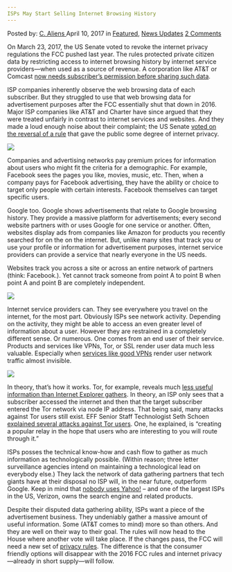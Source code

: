 ```yaml
---
ISPs May Start Selling Internet Browsing History
---
```

<article class="post-listing post-19111 post type-post status-publish format-standard has-post-thumbnail hentry  tag-browsing tag-history tag-internet tag-isps tag-selling tag-start">
    <div class="post-inner">
        <span>Posted by: <a href="https://www.deepdotweb.com/author/caliens/" title="">C. Aliens </a></span>
    <span>April 10, 2017</span>
    <span>in <a href="https://www.deepdotweb.com/category/deepdot-news/" rel="category tag">Featured</a>, <a href="https://www.deepdotweb.com/category/news-updates/" rel="category tag">News Updates</a></span>
    <span><a href="https://www.deepdotweb.com/2017/04/10/isps-may-start-selling-internet-browsing-history/#comments">2 Comments</a></span>
    </p>
    <div class="clear"></div>
    <div class="entry">
    <p>On March 23, 2017, the US Senate voted to revoke the internet privacy regulations the FCC pushed last year. The rules protected private citizen data by restricting access to internet browsing history by internet service providers—when used as a source of revenue. A corporation like AT&amp;T or Comcast <a href="https://www.theverge.com/2016/10/27/13428976/fcc-passes-isp-privacy-rules">now needs subscriber’s permission before sharing such data</a>.</p>
    <p>ISP companies inherently observe the web browsing data of each subscriber. But they struggled to use that web browsing data for advertisement purposes after the FCC essentially shut that down in 2016. Major ISP companies like AT&amp;T and Charter have since argued that they were treated unfairly in contrast to internet services and websites. And they made a loud enough noise about their complaint; the US Senate <a href="https://www.congress.gov/bill/115th-congress/senate-joint-resolution/34/text">voted on the reversal of a rule</a> that gave the public some degree of internet privacy.</p>
    <p><img class="wp-image-19117 aligncenter" src="https://www.deepdotweb.com/wp-content/uploads/2017/04/word-image-36.png" srcset="https://www.deepdotweb.com/wp-content/uploads/2017/04/word-image-36.png 769w, https://www.deepdotweb.com/wp-content/uploads/2017/04/word-image-36-300x189.png 300w" sizes="(max-width: 769px) 100vw, 769px"/></p>
    <p>Companies and advertising networks pay premium prices for information about users who might fit the criteria for a demographic. For example, Facebook sees the pages you like, movies, music, etc. Then, when a company pays for Facebook advertising, they have the ability or choice to target only people with certain interests. Facebook themselves can target specific users.</p>
    <p>Google too. Google shows advertisements that relate to Google browsing history. They provide a massive platform for advertisements; every second website partners with or uses Google for one service or another. Often, websites display ads from companies like Amazon for products you recently searched for on the on the internet. But, unlike many sites that track you or use your profile or information for advertisement purposes, internet service providers can provide a service that nearly everyone in the US needs.</p>
    <p>Websites track you across a site or across an entire network of partners (think: Facebook.). Yet cannot track someone from point A to point B when point A and point B are completely independent.</p>
    <p><img class="wp-image-19118 aligncenter" src="https://www.deepdotweb.com/wp-content/uploads/2017/04/word-image-37.png" srcset="https://www.deepdotweb.com/wp-content/uploads/2017/04/word-image-37.png 903w, https://www.deepdotweb.com/wp-content/uploads/2017/04/word-image-37-300x175.png 300w" sizes="(max-width: 903px) 100vw, 903px"/></p>
    <p>Internet service providers can. They see everywhere you travel on the internet, for the most part. Obviously ISPs see network activity. Depending on the activity, they might be able to access an even greater level of information about a user. However they are restrained in a completely different sense. Or numerous. One comes from an end user of their service. Products and services like VPNs, Tor, or SSL render user data much less valuable. Especially when <a href="https://www.deepdotweb.com/vpn-comparison-chart/">services like good VPNs</a> render user network traffic almost invisible.</p>
    <p><img class="wp-image-19119" src="https://www.deepdotweb.com/wp-content/uploads/2017/04/word-image-38.png" srcset="https://www.deepdotweb.com/wp-content/uploads/2017/04/word-image-38.png 829w, https://www.deepdotweb.com/wp-content/uploads/2017/04/word-image-38-300x131.png 300w" sizes="(max-width: 829px) 100vw, 829px"/></p>
    <p>In theory, that&#8217;s how it works. Tor, for example, reveals much <a href="https://www.deepdotweb.com/2017/02/02/windows-10-not-free-privacy-issues/">less useful information than Internet Explorer gathers</a>. In theory, an ISP only sees that a subscriber accessed the internet and then that the target subscriber entered the Tor network via node IP address. That being said, many attacks against Tor users still exist. EFF Senior Staff Technologist Seth Schoen <a href="https://lists.torproject.org/pipermail/tor-talk/2014-October/035115.html">explained several attacks against Tor users</a>. One, he explained, is &#8220;creating a popular relay in the hope that users who are interesting to you will route through it.”</p>
    <p>ISPs posses the technical know-how and cash flow to gather as much information as technologically possible. (Within reason; three letter surveillance agencies intend on maintaining a technological lead on everybody else.) They lack the network of data gathering partners that tech giants have at their disposal no ISP will, in the near future, outperform Google. Keep in mind that <a href="https://www.deepdotweb.com/2016/09/10/lawyers-get-4-million-consumers-nothing-yahoos-internet-privacy-case/">nobody uses Yahoo!</a> – and one of the largest ISPs in the US, Verizon, owns the search engine and related products.</p>
    <p>Despite their disputed data gathering ability, ISPs want a piece of the advertisement business. They undeniably gather a massive amount of useful information. Some (AT&amp;T comes to mind) more so than others. And they are well on their way to their goal. The rules will now head to the House where another vote will take place. If the changes pass, the FCC will need a new set of <a href="https://www.deepdotweb.com/tag/security/">privacy rules</a>. The difference is that the consumer friendly options will disappear with the 2016 FCC rules and internet privacy—already in short supply—will follow.</p>
    </div>
    <span style="display:none"><a href="https://www.deepdotweb.com/tag/browsing/" rel="tag">browsing</a> <a href="https://www.deepdotweb.com/tag/history/" rel="tag">history</a> <a href="https://www.deepdotweb.com/tag/internet/" rel="tag">internet</a> <a href="https://www.deepdotweb.com/tag/isps/" rel="tag">isps</a> <a href="https://www.deepdotweb.com/tag/selling/" rel="tag">selling</a> <a href="https://www.deepdotweb.com/tag/start/" rel="tag">start</a></span> <span style="display:none" class="updated">2017-04-10</span>
    <div style="display:none" class="vcard author" itemprop="author" itemscope itemtype="http://schema.org/Person"><strong class="fn" itemprop="name"><a href="https://www.deepdotweb.com/author/caliens/" title="Posts by C. Aliens" rel="author">C. Aliens</a></strong></div>
    </div>
</article>

